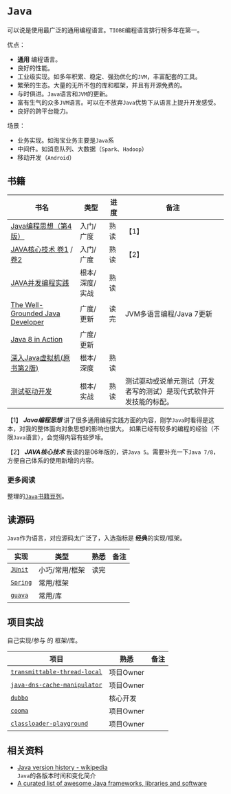 `Java`
===================


可以说是使用最广泛的通用编程语言。`TIOBE`编程语言排行榜多年在第一。

优点：

- **通用** 编程语言。
- 良好的性能。
- 工业级实现。如多年积累、稳定、强劲优化的`JVM`，丰富配套的工具。
- 繁荣的生态。大量的无所不包的库和框架，并且有开源免费的。
- 与时俱进。`Java`语言和`JVM`的更新。
- 富有生气的众多`JVM`语言。可以在不放弃`Java`优势下从语言上提升开发感受。
- 良好的跨平台能力。

场景：

- 业务实现。如淘宝业务主要是`Java`系
- 中间件。如消息队列、大数据（`Spark`、`Hadoop`）
- 移动开发（`Android`）


书籍
------------------

书名  | 类型 | 进度  | 备注
---- | ---- | ---- | ----
[Java编程思想（第4版）](http://book.douban.com/subject/2130190/) | 入门/广度 | 熟读 |【1】
[JAVA核心技术 卷1](http://book.douban.com/subject/25762168/) / [卷2](http://book.douban.com/subject/25841326/) | 入门/广度 | 熟读 |【2】
[JAVA并发编程实践](http://book.douban.com/subject/2148132/) | 根本/深度/实战 | 熟读 |
[The Well-Grounded Java Developer](http://book.douban.com/subject/6849690/) | 广度/更新 | 读完 | JVM多语言编程/Java 7更新
[Java 8 in Action](http://book.douban.com/subject/25912747/) | 广度/更新 | |
[深入Java虚拟机(原书第2版)](http://book.douban.com/subject/1138768/) | 根本/深度 | 熟读 |
[测试驱动开发](http://book.douban.com/subject/1230036/) | 根本/实战 | 熟读 |测试驱动或说单元测试（开发者写的测试）是现代式软件开发技能的标配。

【1】 ***Java编程思想*** 讲了很多通用编程实践方面的内容，刚学`Java`时看得是这本，对我的整体面向对象思想的影响也很大。
如果已经有较多的编程的经验（不限`Java`语言），会觉得内容有些罗嗦。

【2】 ***JAVA核心技术*** 我读的是06年版的，讲`Java 5`。需要补充一下`Java 7/8`，方便自己体系的使用新增的内容。

### 更多阅读

整理的[`Java`书籍豆列](http://www.douban.com/doulist/1779295/)。

读源码
------------------

`Java`作为语言，对应源码太广泛了，入选指标是 **经典**的实现/框架。

实现  | 类型 | 熟悉  | 备注
---- | ---- | ---- | ----
[`JUnit`](http://junit.org/) | 小巧/常用/框架 | 读完 |
[`Spring`](https://spring.io/) | 常用/框架 | |
[`guava`](https://github.com/google/guava) | 常用/库 | |

项目实战
------------------

自己实现/参与 的 框架/库。

项目  | 熟悉  | 备注
---- | ---- | ----
[`transmittable-thread-local`](https://github.com/alibaba/transmittable-thread-local) | 项目Owner |
[`java-dns-cache-manipulator`](https://github.com/alibaba/java-dns-cache-manipulator) | 项目Owner |
[`dubbo`](https://github.com/alibaba/dubbo) | 核心开发 |
[`cooma`](https://github.com/alibaba/cooma) | 项目Owner |
[`classloader-playground`](https://github.com/oldratlee/classloader-playground) | 项目Owner |

相关资料
------------------

- [Java version history - wikipedia](http://en.wikipedia.org/wiki/Java_version_history)  
    `Java`的各版本时间和变化简介
- [A curated list of awesome Java frameworks, libraries and software](https://github.com/akullpp/awesome-java)
